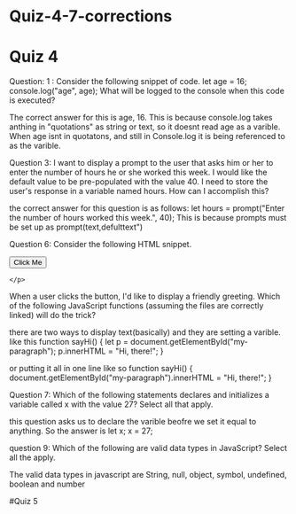 # Quiz-4-7-corrections

# Quiz 4

 Question: 1 : Consider the following snippet of code.
  let age = 16;
  console.log("age", age);
  What will be logged to the console when this code is executed?

The correct answer for this is age, 16. This is because console.log takes anthing in "quotations" as string or text, so it doesnt read age 
as a varible. When age isnt in quotatons, and still in Console.log it is being referenced to as the varible. 

 Question 3: I want to display a prompt to the user that asks him or her to enter the number of hours he or she worked this week. 
 I would like the default value to be pre-populated with the value 40. I need to store the user's response in a variable named hours.
How can I accomplish this?

the correct answer for this question is as follows: 
let hours = prompt("Enter the number of hours worked this week.", 40); This is because prompts must be set up as prompt(text,defulttext")

Question 6: Consider the following HTML snippet.
<body>
    <button onclick="sayHi()">Click Me</button>
    <p id="my-paragraph">

    </p>
</body>
When a user clicks the button, I'd like to display a friendly greeting. Which of the following JavaScript functions 
(assuming the files are correctly linked) will do the trick? 

there are two ways to display text(basically) and they are setting a varible. like this 
function sayHi() {
    let p = document.getElementById("my-paragraph");
    p.innerHTML = "Hi, there!";
}

or putting it all in one line like so
function sayHi() {
    document.getElementById("my-paragraph").innerHTML = "Hi, there!";
}

Question 7: Which of the following statements declares and initializes a variable called x with the value 27? Select all that apply.

this question asks us to declare the varible beofre we set it equal to anything. So the answer is 
let x; 
x = 27; 

question 9: Which of the following are valid data types in JavaScript? Select all the apply.

The valid data types in javascript are String, null, object, symbol, undefined, boolean and number 

#Quiz 5
